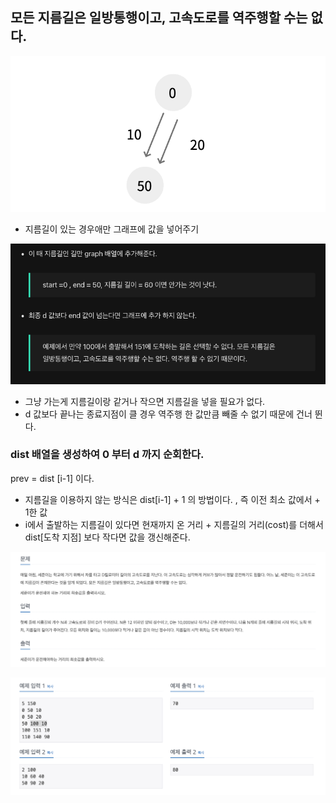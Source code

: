 ## 모든 지름길은 일방통행이고, 고속도로를 역주행할 수는 없다.

![alt text](./image/image-2.png)

- 지름길이 있는 경우애만 그래프에 값을 넣어주기

![alt text](./image/image-3.png)

- 그냥 가는게 지름길이랑 같거나 작으면 지름길을 넣을 필요가 없다.
- d 값보다 끝나는 종료지점이 클 경우 역주행 한 값만큼 빼줄 수 없기 때문에 건너 뛴다.

### dist 배열을 생성하여 0 부터 d 까지 순회한다.

prev = dist [i-1] 이다.

- 지름길을 이용하지 않는 방식은 dist[i-1] + 1 의 방법이다. , 즉 이전 최소 값에서 + 1한 값
- i에서 출발하는 지름길이 있다면 현재까지 온 거리 + 지름길의 거리(cost)를 더해서 dist[도착 지점] 보다 작다면 값을 갱신해준다.

![alt text](./image/image.png)

![alt text](./image/image-1.png)

